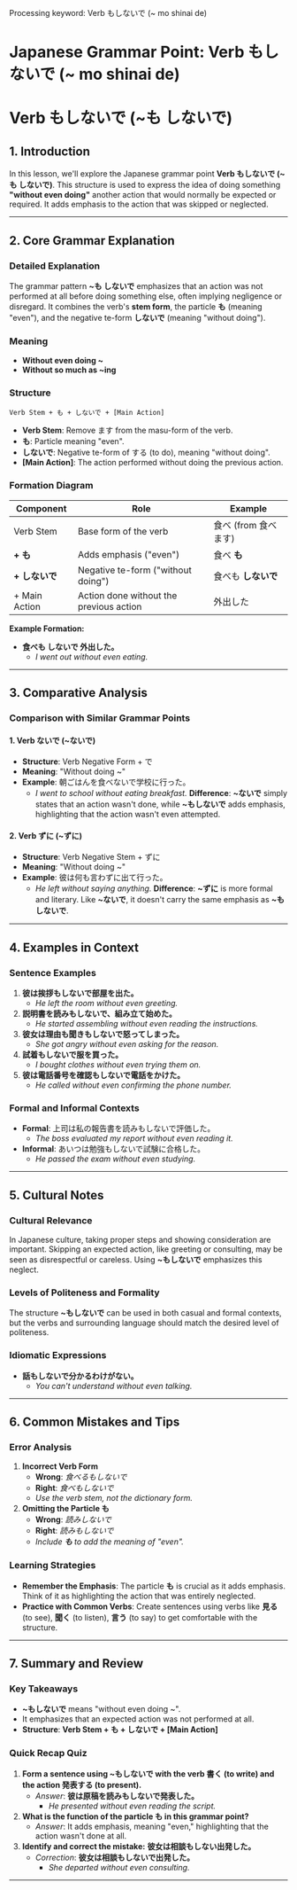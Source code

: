 Processing keyword: Verb もしないで (~ mo shinai de)
# Japanese Grammar Point: Verb もしないで (~ mo shinai de)
# Verb もしないで (~も しないで)
## 1. Introduction
In this lesson, we'll explore the Japanese grammar point **Verb もしないで (~も しないで)**. This structure is used to express the idea of doing something **"without even doing"** another action that would normally be expected or required. It adds emphasis to the action that was skipped or neglected.

---
## 2. Core Grammar Explanation
### Detailed Explanation
The grammar pattern **~も しないで** emphasizes that an action was not performed at all before doing something else, often implying negligence or disregard. It combines the verb's **stem form**, the particle **も** (meaning "even"), and the negative te-form **しないで** (meaning "without doing").
### Meaning
- **Without even doing ~**
- **Without so much as ~ing**
### Structure
```
Verb Stem + も + しないで + [Main Action]
```
- **Verb Stem**: Remove ます from the masu-form of the verb.
- **も**: Particle meaning "even".
- **しないで**: Negative te-form of する (to do), meaning "without doing".
- **[Main Action]**: The action performed without doing the previous action.
### Formation Diagram
| Component    | Role                                     | Example        |
|--------------|------------------------------------------|----------------|
| Verb Stem    | Base form of the verb                    | 食べ (from 食べます) |
| **+ も**       | Adds emphasis ("even")                   | 食べ **も**        |
| **+ しないで** | Negative te-form ("without doing")        | 食べも **しないで**  |
| + Main Action| Action done without the previous action | 外出した          |
**Example Formation:**
- **食べも しないで 外出した。**
  - *I went out without even eating.*
---
## 3. Comparative Analysis
### Comparison with Similar Grammar Points
#### 1. Verb ないで (~ないで)
- **Structure**: Verb Negative Form + で
- **Meaning**: "Without doing ~"
- **Example**: 朝ごはんを食べないで学校に行った。
  - *I went to school without eating breakfast.*
**Difference**: **~ないで** simply states that an action wasn't done, while **~もしないで** adds emphasis, highlighting that the action wasn't even attempted.
#### 2. Verb ずに (~ずに)
- **Structure**: Verb Negative Stem + ずに
- **Meaning**: "Without doing ~"
- **Example**: 彼は何も言わずに出て行った。
  - *He left without saying anything.*
**Difference**: **~ずに** is more formal and literary. Like **~ないで**, it doesn't carry the same emphasis as **~もしないで**.
---
## 4. Examples in Context
### Sentence Examples
1. **彼は挨拶もしないで部屋を出た。**
   - *He left the room without even greeting.*
2. **説明書を読みもしないで、組み立て始めた。**
   - *He started assembling without even reading the instructions.*
3. **彼女は理由も聞きもしないで怒ってしまった。**
   - *She got angry without even asking for the reason.*
4. **試着もしないで服を買った。**
   - *I bought clothes without even trying them on.*
5. **彼は電話番号を確認もしないで電話をかけた。**
   - *He called without even confirming the phone number.*
### Formal and Informal Contexts
- **Formal**: 上司は私の報告書を読みもしないで評価した。
  - *The boss evaluated my report without even reading it.*
- **Informal**: あいつは勉強もしないで試験に合格した。
  - *He passed the exam without even studying.*
---
## 5. Cultural Notes
### Cultural Relevance
In Japanese culture, taking proper steps and showing consideration are important. Skipping an expected action, like greeting or consulting, may be seen as disrespectful or careless. Using **~もしないで** emphasizes this neglect.
### Levels of Politeness and Formality
The structure **~もしないで** can be used in both casual and formal contexts, but the verbs and surrounding language should match the desired level of politeness.
### Idiomatic Expressions
- **話もしないで分かるわけがない。**
  - *You can't understand without even talking.*
---
## 6. Common Mistakes and Tips
### Error Analysis
1. **Incorrect Verb Form**
   - **Wrong**: *食べるもしないで*
   - **Right**: *食べもしないで*
   - *Use the verb stem, not the dictionary form.*
2. **Omitting the Particle も**
   - **Wrong**: *読みしないで*
   - **Right**: *読みもしないで*
   - *Include **も** to add the meaning of "even".*
### Learning Strategies
- **Remember the Emphasis**: The particle **も** is crucial as it adds emphasis. Think of it as highlighting the action that was entirely neglected.
- **Practice with Common Verbs**: Create sentences using verbs like **見る** (to see), **聞く** (to listen), **言う** (to say) to get comfortable with the structure.
---
## 7. Summary and Review
### Key Takeaways
- **~もしないで** means "without even doing ~".
- It emphasizes that an expected action was not performed at all.
- **Structure**: **Verb Stem + も + しないで + [Main Action]**
### Quick Recap Quiz
1. **Form a sentence using ~もしないで with the verb 書く (to write) and the action 発表する (to present).**
   - *Answer*: **彼は原稿を読みもしないで発表した。**
     - *He presented without even reading the script.*
2. **What is the function of the particle も in this grammar point?**
   - *Answer*: It adds emphasis, meaning "even," highlighting that the action wasn't done at all.
3. **Identify and correct the mistake:**
   **彼女は相談もしない出発した。**
   - *Correction*: **彼女は相談もしないで出発した。**
     - *She departed without even consulting.*
---
